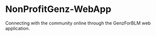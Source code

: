 # NonProfitGenz-WebApp
Connecting with the community online through the GenzForBLM web application.
